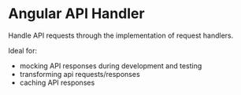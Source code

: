 # Angular API Handler

Handle API requests through the implementation of request handlers.

Ideal for:
- mocking API responses during development and testing
- transforming api requests/responses
- caching API responses